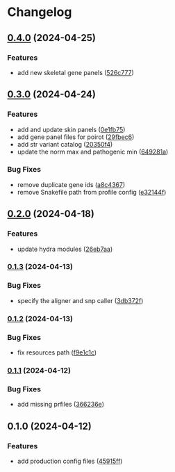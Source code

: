 # Changelog

## [0.4.0](https://www.github.com/clinical-genomics-uppsala/poirot_config/compare/v0.3.0...v0.4.0) (2024-04-25)


### Features

* add new skeletal gene panels ([526c777](https://www.github.com/clinical-genomics-uppsala/poirot_config/commit/526c777da5ec87447da7b3e91660b83f0e1f798c))

## [0.3.0](https://www.github.com/clinical-genomics-uppsala/poirot_config/compare/v0.2.0...v0.3.0) (2024-04-24)


### Features

* add and update skin panels ([0e1fb75](https://www.github.com/clinical-genomics-uppsala/poirot_config/commit/0e1fb75353c19db51d102a1943c6ebfe59a9cd44))
* add gene panel files for poirot ([29fbec6](https://www.github.com/clinical-genomics-uppsala/poirot_config/commit/29fbec65d6bc88489d4271598680f3abbf7f9cc8))
* add str variant catalog ([20350f4](https://www.github.com/clinical-genomics-uppsala/poirot_config/commit/20350f4e43747cbba35924ec126710df2240d93f))
* update the norm max and pathogenic min ([649281a](https://www.github.com/clinical-genomics-uppsala/poirot_config/commit/649281aadb532708059cae4a69f84443d4c7d820))


### Bug Fixes

* remove duplicate gene ids ([a8c4367](https://www.github.com/clinical-genomics-uppsala/poirot_config/commit/a8c43671bdc5df580d59ca4269ed755ecf58a421))
* remove Snakefile path from profile config ([e32144f](https://www.github.com/clinical-genomics-uppsala/poirot_config/commit/e32144f48fd7d33ef239dcc789b68cba97d81bbe))

## [0.2.0](https://www.github.com/clinical-genomics-uppsala/poirot_config/compare/v0.1.3...v0.2.0) (2024-04-18)


### Features

* update hydra modules ([26eb7aa](https://www.github.com/clinical-genomics-uppsala/poirot_config/commit/26eb7aaf2076e51d5cf7fcc9e8a240c5f3cdb09a))

### [0.1.3](https://www.github.com/clinical-genomics-uppsala/poirot_config/compare/v0.1.2...v0.1.3) (2024-04-13)


### Bug Fixes

* specify the aligner and snp caller ([3db372f](https://www.github.com/clinical-genomics-uppsala/poirot_config/commit/3db372fd030e8655b82ecd160ac24679c580f7a8))

### [0.1.2](https://www.github.com/clinical-genomics-uppsala/poirot_config/compare/v0.1.1...v0.1.2) (2024-04-13)


### Bug Fixes

* fix resources path ([f9e1c1c](https://www.github.com/clinical-genomics-uppsala/poirot_config/commit/f9e1c1cb8931fa87cc397522a79e457c38590281))

### [0.1.1](https://www.github.com/clinical-genomics-uppsala/poirot_config/compare/v0.1.0...v0.1.1) (2024-04-12)


### Bug Fixes

* add missing prfiles ([366236e](https://www.github.com/clinical-genomics-uppsala/poirot_config/commit/366236edec2cb0f8cb97b840fcc8345f113f806b))

## 0.1.0 (2024-04-12)


### Features

* add production config files ([45915ff](https://www.github.com/clinical-genomics-uppsala/poirot_config/commit/45915ffd7f1fffb750c61041395770948dbaafe2))
